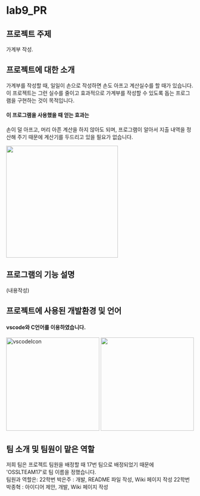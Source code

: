 # lab9_PR
## 프로젝트 주제
가계부 작성.   


## 프로젝트에 대한 소개
가계부를 작성할 때, 일일이 손으로 작성하면 손도 아프고 계산실수를 할 때가 있습니다.    
이 프로젝트는 그런 실수를 줄이고 효과적으로 가계부를 작성할 수 있도록 돕는 프로그램을 구현하는 것이 목적입니다. 

#### 이 프로그램을 사용했을 때 얻는 효과는   
손이 덜 아프고, 머리 아픈 계산을 하지 않아도 되며, 프로그램이 알아서 지출 내역을 정산해 주기 때문에 계산기를 두드리고 있을 필요가 없습니다.   

<img src="(https://user-images.githubusercontent.com/130718231/236451369-57d7de84-af54-4387-b6fb-3a6876b56229.png)" width="300" height="300"></img>


## 프로그램의 기능 설명
(내용작성)   

## 프로젝트에 사용된 개발환경 및 언어
#### vscode와 C언어를 이용하였습니다. 
<img src="(https://user-images.githubusercontent.com/130718231/236453724-13d9f6fb-bf3c-42c1-a5d9-979a97304435.png)" width="250" height="250" alt="vscodeIcon"></img>
<img src="(https://user-images.githubusercontent.com/130718231/236453858-5720957d-7ce5-4f9f-9ed6-320a020577a2.png)" width="250" height="250"></img>


## 팀 소개 및 팀원이 맡은 역할
저희 팀은 프로젝트 팀원을 배정할 때 17번 팀으로 배정되었기 때문에 'OSSLTEAM17'로 팀 이름을 정했습니다.     
팀원과 역할은: 
   22학번 박은주 : 개발, README 파일 작성, Wiki 페이지 작성
   22학번 박종혁 : 아이디어 제안, 개발, Wiki 페이지 작성
